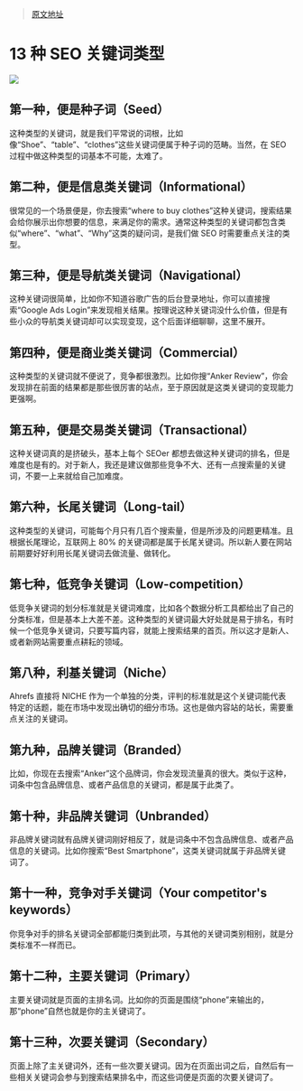 > [原文地址](https://wxapi.icanb2c.com/zs/seo/11105.html)

# 13 种 SEO 关键词类型

![](https://ngte-superbed.oss-cn-beijing.aliyuncs.com/uPic/UC9pd7AKnThZ.png)

## 第一种，便是种子词（Seed）

这种类型的关键词，就是我们平常说的词根，比如像“Shoe”、“table”、“clothes”这些关键词便属于种子词的范畴。当然，在 SEO 过程中做这种类型的词基本不可能，太难了。

## 第二种，便是信息类关键词（Informational）

很常见的一个场景便是，你去搜索“where to buy clothes”这种关键词，搜索结果会给你展示出你想要的信息，来满足你的需求。通常这种类型的关键词都包含类似“where”、“what”、“Why”这类的疑问词，是我们做 SEO 时需要重点关注的类型。

## 第三种，便是导航类关键词（Navigational）

这种关键词很简单，比如你不知道谷歌广告的后台登录地址，你可以直接搜索“Google Ads Login”来发现相关结果。按理说这种关键词没什么价值，但是有些小众的导航类关键词却可以实现变现，这个后面详细聊聊，这里不展开。

## 第四种，便是商业类关键词（Commercial）

这种类型的关键词就不便说了，竞争都很激烈。比如你搜“Anker Review”，你会发现排在前面的结果都是那些很厉害的站点，至于原因就是这类关键词的变现能力更强啊。

## 第五种，便是交易类关键词（Transactional）

这种关键词真的是挤破头，基本上每个 SEOer 都想去做这种关键词的排名，但是难度也是有的。对于新人，我还是建议做那些竞争不大、还有一点搜索量的关键词，不要一上来就给自己加难度。

## 第六种，长尾关键词（Long-tail）

这种类型的关键词，可能每个月只有几百个搜索量，但是所涉及的问题更精准。且根据长尾理论，互联网上 80% 的关键词都是属于长尾关键词。所以新人要在网站前期要好好利用长尾关键词去做流量、做转化。

## 第七种，低竞争关键词（Low-competition）

低竞争关键词的划分标准就是关键词难度，比如各个数据分析工具都给出了自己的分类标准，但是基本上大差不差。这种类型的关键词最大好处就是易于排名，有时候一个低竞争关键词，只要写篇内容，就能上搜索结果的首页。所以这才是新人、或者新网站需要重点耕耘的领域。

## 第八种，利基关键词（Niche）

Ahrefs 直接将 NICHE 作为一个单独的分类，评判的标准就是这个关键词能代表特定的话题，能在市场中发现出确切的细分市场。这也是做内容站的站长，需要重点关注的关键词。

## 第九种，品牌关键词（Branded）

比如，你现在去搜索“Anker”这个品牌词，你会发现流量真的很大。类似于这种，词条中包含品牌信息、或者产品信息的关键词，都是属于此类了。

## 第十种，非品牌关键词（Unbranded）

非品牌关键词就有品牌关键词刚好相反了，就是词条中不包含品牌信息、或者产品信息的关键词。比如你搜索“Best Smartphone”，这类关键词就属于非品牌关键词了。

## 第十一种，竞争对手关键词（Your competitor's keywords）

你竞争对手的排名关键词全部都能归类到此项，与其他的关键词类别相别，就是分类标准不一样而已。

## 第十二种，主要关键词（Primary）

主要关键词就是页面的主排名词。比如你的页面是围绕“phone”来输出的，那“phone”自然也就是你的主关键词了。

## 第十三种，次要关键词（Secondary）

页面上除了主关键词外，还有一些次要关键词。因为在页面出词之后，自然后有一些相关关键词会参与到搜索结果排名中，而这些词便是页面的次要关键词了。
